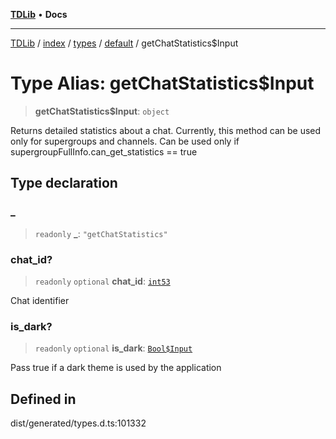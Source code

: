 [**TDLib**](../../../../../../README.md) • **Docs**

***

[TDLib](../../../../../../modules.md) / [index](../../../../../README.md) / [types](../../../README.md) / [default](../README.md) / getChatStatistics$Input

# Type Alias: getChatStatistics$Input

> **getChatStatistics$Input**: `object`

Returns detailed statistics about a chat. Currently, this method can be used only for supergroups and channels. Can be used only if supergroupFullInfo.can_get_statistics == true

## Type declaration

### \_

> `readonly` **\_**: `"getChatStatistics"`

### chat\_id?

> `readonly` `optional` **chat\_id**: [`int53`](int53.md)

Chat identifier

### is\_dark?

> `readonly` `optional` **is\_dark**: [`Bool$Input`](Bool$Input.md)

Pass true if a dark theme is used by the application

## Defined in

dist/generated/types.d.ts:101332
